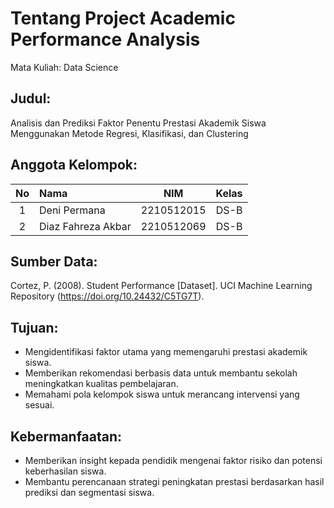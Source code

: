 # Tentang Project Academic Performance Analysis
Mata Kuliah: Data Science

## Judul:
Analisis dan Prediksi Faktor Penentu Prestasi Akademik Siswa Menggunakan Metode Regresi, Klasifikasi, dan Clustering

## Anggota Kelompok:

| No  | Nama               |    NIM     | Kelas |
|:---:|:-------------------|:----------:|:-----:|
|  1  | Deni Permana       | 2210512015 | DS-B  |
|  2  | Diaz Fahreza Akbar | 2210512069 | DS-B  |

## Sumber Data:
Cortez, P. (2008). Student Performance [Dataset]. UCI Machine Learning Repository (<https://doi.org/10.24432/C5TG7T>).

## Tujuan:
-   Mengidentifikasi faktor utama yang memengaruhi prestasi akademik siswa.
-   Memberikan rekomendasi berbasis data untuk membantu sekolah meningkatkan kualitas pembelajaran.
-   Memahami pola kelompok siswa untuk merancang intervensi yang sesuai.

## Kebermanfaatan:
-   Memberikan insight kepada pendidik mengenai faktor risiko dan potensi keberhasilan siswa.
-   Membantu perencanaan strategi peningkatan prestasi berdasarkan hasil prediksi dan segmentasi siswa.
